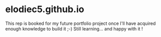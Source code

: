 # elodiec5.github.io
This rep is booked for my future portfolio project once I'll have acquired enough knowledge to build it ;-)
Still learning... and happy with it !
